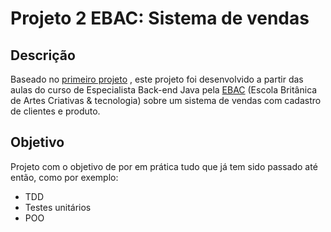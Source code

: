 # Projeto 2 EBAC: Sistema de vendas

## Descrição
Baseado no [primeiro projeto](https://github.com/CrysLef/cadastroClientes) , este projeto foi desenvolvido a partir das aulas do curso de Especialista Back-end Java pela [EBAC](https://ebaconline.com.br/back-end-java-profession) (Escola Britânica de Artes Criativas & tecnologia)
sobre um sistema de vendas com cadastro de clientes e produto.

## Objetivo
Projeto com o objetivo de por em prática tudo que já tem sido passado até então, como por exemplo:
 * TDD
 * Testes unitários
 * POO
